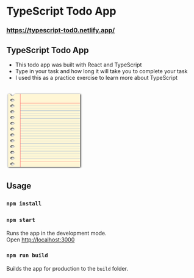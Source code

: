 # TypeScript Todo App

### https://typescript-tod0.netlify.app/

## TypeScript Todo App

- This todo app was built with React and TypeScript
- Type in your task and how long it will take you to complete your task
- I used this as a practice exercise to learn more about TypeScript

<br>
<img src="./public/paper.png" alt="drawing" width="200" height="200"/>

## Usage

### `npm install`

### `npm start`

Runs the app in the development mode.<br>
Open [http://localhost:3000](http://localhost:3000)

### `npm run build`

Builds the app for production to the `build` folder.<br>
